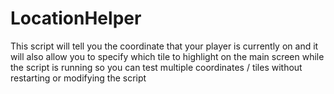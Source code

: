 # LocationHelper
This script will tell you the coordinate that your player is currently on and it will also allow you to specify which tile to highlight on the main screen while the script is running so you can test multiple coordinates / tiles without restarting or modifying the script
